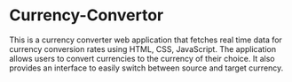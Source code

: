 # Currency-Convertor
This is a currency converter web application that fetches real time data for currency conversion rates using HTML, CSS, JavaScript. The application allows users to convert currencies to the currency of their choice. It also provides an interface to easily switch between source and target currency.

